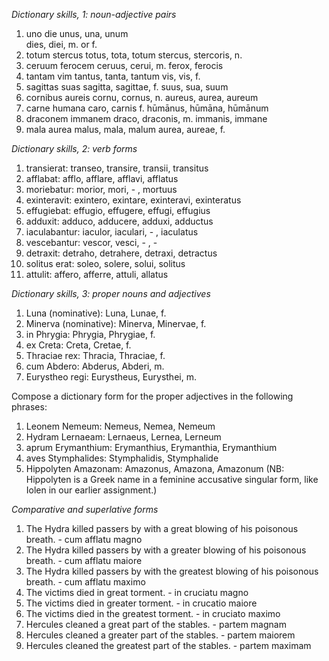 *Dictionary skills, 1: noun-adjective pairs*

1. uno die
unus, una, unum  
dies, diei, m. or f.  
2.  totum stercus
totus, tota, totum
stercus, stercoris, n.
3. ceruum ferocem
ceruus, cerui, m.
ferox, ferocis
4. tantam vim
tantus, tanta, tantum
vis, vis, f.
5. sagittas suas
sagitta, sagittae, f. 
suus, sua, suum
6. cornibus aureis
cornu, cornus, n.
aureus, aurea, aureum
7. carne humana
caro, carnis f.
hūmānus, hūmāna, hūmānum
8. draconem immanem
draco, draconis, m.
immanis, immane
9. mala aurea
malus, mala, malum
aurea, aureae, f.

*Dictionary skills, 2: verb forms*

1. transierat: transeo, transire, transii, transitus  
2. afflabat: afflo, afflare, afflavi, afflatus  
3. moriebatur: morior, mori, - , mortuus  
4. exinteravit: exintero, exintare, exinteravi, exinteratus  
5. effugiebat: effugio, effugere, effugi, effugius    
6. adduxit: adduco, adducere, adduxi, adductus  
7. iaculabantur: iaculor, iaculari, - , iaculatus  
8. vescebantur: vescor, vesci, - , -  
9. detraxit: detraho, detrahere, detraxi, detractus  
10. solitus erat: soleo, solere, solui, solitus  
11. attulit: affero, afferre, attuli, allatus

*Dictionary skills, 3: proper nouns and adjectives*

1. Luna (nominative): Luna, Lunae, f.  
2. Minerva (nominative): Minerva, Minervae, f.  
3. in Phrygia: Phrygia, Phrygiae, f.
4. ex Creta: Creta, Cretae, f. 
5. Thraciae rex: Thracia, Thraciae, f. 
6. cum Abdero: Abderus, Abderi, m. 
7. Eurystheo regi: Eurystheus, Eurysthei, m.  

Compose a dictionary form for the proper adjectives in the following phrases:

1. Leonem Nemeum: Nemeus, Nemea, Nemeum  
2. Hydram Lernaeam: Lernaeus, Lernea, Lerneum  
3. aprum Erymanthium: Erymanthius, Erymanthia, Erymanthium   
4. aves Stymphalides: Stymphalidis, Stymphalide  
5. Hippolyten Amazonam: Amazonus, Amazona, Amazonum (NB: Hippolyten is a Greek name in a feminine accusative singular form, like Iolen in our earlier assignment.)

*Comparative and superlative forms*

1. The Hydra killed passers by with a great blowing of his poisonous breath. - cum afflatu magno  
2. The Hydra killed passers by with a greater blowing of his poisonous breath. - cum afflatu maiore  
3. The Hydra killed passers by with the greatest blowing of his poisonous breath. - cum afflatu maximo  
4. The victims died in great torment. - in cruciatu magno  
5. The victims died in greater torment. - in crucatio maiore  
6. The victims died in the greatest torment. - in cruciato maximo   
7. Hercules cleaned a great part of the stables. - partem magnam  
8. Hercules cleaned a greater part of the stables. - partem maiorem  
9. Hercules cleaned the greatest part of the stables. - partem maximam  
